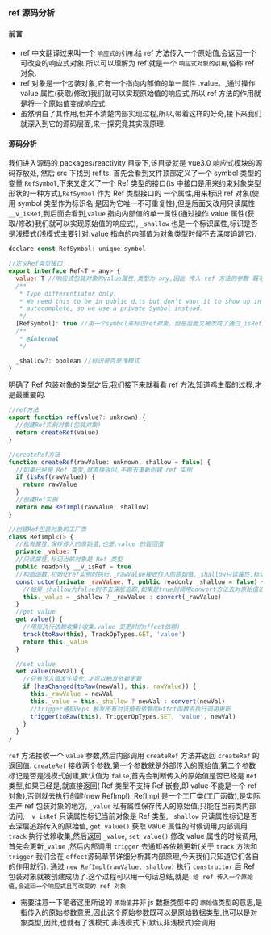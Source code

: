 ### ref 源码分析

#### 前言

- ref 中文翻译过来叫一个 `响应式的引用`.给 ref 方法传入一个原始值,会返回一个可改变的响应式对象.所以可以理解为 ref 就是一个 `响应式对象的引用`,俗称 ref 对象.
- ref 对象是一个包装对象,它有一个指向内部值的单一属性 .value。,通过操作 value 属性(获取/修改)我们就可以实现原始值的响应式,所以 ref 方法的作用就是将一个原始值变成响应式.
- 虽然明白了其作用,但并不清楚内部实现过程,所以,带着这样的好奇,接下来我们就深入到它的源码层面,来一探究竟其实现原理.

#### 源码分析

我们进入源码的 packages/reactivity 目录下,该目录就是 vue3.0 响应式模块的源码存放处, 然后 src 下找到 ref.ts.
首先会看到文件顶部定义了一个 symbol 类型的变量 `RefSymbol`,下来又定义了一个 Ref 类型的接口(ts 中接口是用来约束对象类型形状的一种方式),`RefSymbol` 作为 Ref 类型接口的 一个属性,用来标识 ref 对象(使用 symbol 类型作为标识名,是因为它唯一不可重复性),但是后面又改用只读属性 `__v_isRef`,到后面会看到,`value` 指向内部值的单一属性(通过操作 value 属性(获取/修改)我们就可以实现原始值的响应式), `_shallow` 也是一个标识属性,标识是否是浅模式(浅模式主要针对.value 指向的内部值为对象类型时候不去深度追踪它).

```js
declare const RefSymbol: unique symbol

//定义Ref类型接口
export interface Ref<T = any> {
  value: T //响应式包装对象的value属性,类型为 any,因此 传入 ref 方法的参数 既可以是原始值类型也可以是对象类型
  /**
   * Type differentiator only.
   * We need this to be in public d.ts but don't want it to show up in IDE
   * autocomplete, so we use a private Symbol instead.
   */
  [RefSymbol]: true //用一个symbol来标识ref对象，但是后面又被改成了通过_isRef属性来标识
  /**
   * @internal
   */

  _shallow?: boolean //标识是否是浅模式
}
```

明确了 Ref 包装对象的类型之后,我们接下来就看看 ref 方法,知道鸡生蛋的过程,才是最重要的.

```js
//ref方法
export function ref(value?: unknown) {
  //创建Ref实例对象(包装对象)
  return createRef(value)
}

//createRef方法
function createRef(rawValue: unknown, shallow = false) {
  //如果已经是 Ref 类型,就直接返回,不再去重新创建 ref 实例
  if (isRef(rawValue)) {
    return rawValue
  }
  //创建Ref实例
  return new RefImpl(rawValue, shallow)
}

//创建Ref包装对象的工厂类
class RefImpl<T> {
  //私有属性,保存传入的原始值,也是.value 的返回值
  private _value: T
  //只读属性,标记当前对象是 Ref 类型
  public readonly __v_isRef = true
  //构造函数,初始化ref实例时执行,_rawValue接收传入的原始值,_shallow只读属性,标记是否去深层追踪传入的原始值
  constructor(private _rawValue: T, public readonly _shallow = false) {
    //如果_shallow为false则不去深层追踪,如果是true则调用convert方法去对原始值进行深层次追踪转换
    this._value = _shallow ? _rawValue : convert(_rawValue)
  }
  //get value
  get value() {
    //用来执行依赖收集(收集.value 变更时的effect依赖)
    track(toRaw(this), TrackOpTypes.GET, 'value')
    return this._value
  }

  //set value
  set value(newVal) {
    //只有传入值发生变化,才可以触发依赖更新
    if (hasChanged(toRaw(newVal), this._rawValue)) {
      this._rawValue = newVal
      this._value = this._shallow ? newVal : convert(newVal)
      //trigger通知deps 触发所有对该值有依赖的effct函数去执行调用更新
      trigger(toRaw(this), TriggerOpTypes.SET, 'value', newVal)
    }
  }
}
```

`ref` 方法接收一个 `value` 参数,然后内部调用 `createRef` 方法并返回 `createRef` 的返回值. `createRef` 接收两个参数,第一个参数就是外部传入的原始值,第二个参数标记是否是浅模式创建,默认值为 `false`,首先会判断传入的原始值是否已经是 `Ref` 类型,如果已经是,就直接返回( Ref 类型不支持 Ref 嵌套,即 value 不能是一个 ref 对象),否则就去执行创建(new RefImpl). RefImpl 是一个工厂类(工厂函数),是实际生产 ref 包装对象的地方, `_value` 私有属性保存传入的原始值,只能在当前类内部访问,`__v_isRef` 只读属性标记当前对象是 Ref 类型, `_shallow` 只读属性标记是否去深层追踪传入的原始值, `get value()` 获取 value 属性的时候调用,内部调用 `track` 执行依赖收集,然后返回 `_value`, `set value()` 修改 value 属性的时候调用,首先会更新`_value` ,然后内部调用 `trigger` 去通知各依赖更新(关于 `track` 方法和 `trigger` 我们会在 `effect`源码章节详细分析其内部原理,今天我们只知道它们各自的作用就行). 通过 `new RefImpl(rawValue, shallow)` 执行 `constructor` 后 Ref 包装对象就被创建成功了.这个过程可以用一句话总结,就是: `给 ref 传入一个原始值,会返回一个响应式且可改变的 ref 对象`.

- 需要注意一下笔者这里所说的 `原始值`并非 js 数据类型中的 `原始值`类型的意思,是指传入的原始参数意思,因此这个原始参数既可以是原始数据类型,也可以是对象类型,因此,也就有了浅模式,非浅模式下(默认非浅模式)会调用
